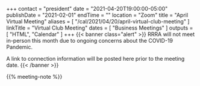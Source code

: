 +++
contact = "president"
date = "2021-04-20T19:00:00-05:00"
publishDate = "2021-02-01"
endTime = ""
location = "Zoom"
title = "April Virtual Meeting"
aliases = [ "/cal/2021/04/20/april-virtual-club-meeting" ]
linkTitle = "Virtual Club Meeting"
dates = [ "Business Meetings" ]
outputs = [ "HTML", "Calendar" ]
+++
{{< banner class="alert" >}}
RRRA will not meet in-person this month due to ongoing concerns
about the COVID-19 Pandemic.

A link to connection information will be posted here prior to the meeting date.
{{< /banner >}}

{{% meeting-note %}}
